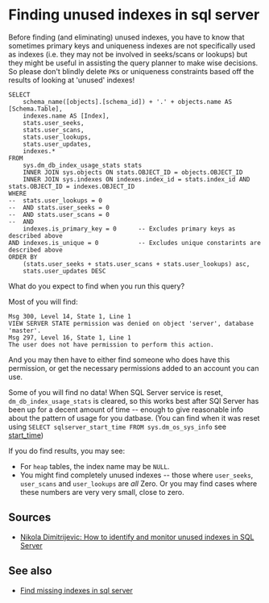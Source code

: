 ﻿# Finding unused indexes in sql server

Before finding (and eliminating) unused indexes, you have to know that sometimes primary keys and uniqueness indexes are not specifically used as indexes (i.e. they may not be involved in seeks/scans or lookups) but they might be useful in assisting the query planner to make wise decisions. So please don't blindly delete `PK`s or uniqueness constraints based off the results of looking at 'unused' indexes!

	SELECT
		schema_name([objects].[schema_id]) + '.' + objects.name AS [Schema.Table],
		indexes.name AS [Index],
		stats.user_seeks,
		stats.user_scans,
		stats.user_lookups,
		stats.user_updates,
		indexes.*
	FROM
		sys.dm_db_index_usage_stats stats
		INNER JOIN sys.objects ON stats.OBJECT_ID = objects.OBJECT_ID
		INNER JOIN sys.indexes ON indexes.index_id = stats.index_id AND stats.OBJECT_ID = indexes.OBJECT_ID
	WHERE
	--	stats.user_lookups = 0
	--	AND	stats.user_seeks = 0
	--	AND	stats.user_scans = 0
	--  AND
		indexes.is_primary_key = 0		-- Excludes primary keys as described above
	AND indexes.is_unique = 0			-- Excludes unique constarints are described above
	ORDER BY
		(stats.user_seeks + stats.user_scans + stats.user_lookups) asc,
		stats.user_updates DESC

What do you expect to find when you run this query?

Most of you will find:

	Msg 300, Level 14, State 1, Line 1
	VIEW SERVER STATE permission was denied on object 'server', database 'master'.
	Msg 297, Level 16, State 1, Line 1
	The user does not have permission to perform this action.

And you may then have to either find someone who does have this permission, or get the necessary permissions added to an account you can use.

Some of you will find no data! When SQL Server service is reset, `dm_db_index_usage_stats` is cleared, so this works best after SQl Server has been up for a decent amount of time -- enough to give reasonable info about the pattern of usage for you datbase. (You can find when it was reset  using `SELECT sqlserver_start_time FROM sys.dm_os_sys_info` see [start_time](start_time.md))

If you do find results, you may see:

- For `heap` tables, the index name may be `NULL`.
- You might find completely unused indexes -- those where `user_seeks`, `user_scans` and `user_lookups` are *all* Zero. Or you may find cases where these numbers are very very small, close to zero.

## Sources

- [Nikola Dimitrijevic: How to identify and monitor unused indexes in SQL Server](https://www.sqlshack.com/how-to-identify-and-monitor-unused-indexes-in-sql-server/)

## See also

- [Find missing indexes in sql server](find_missing_indexes_in_sql_server.md)